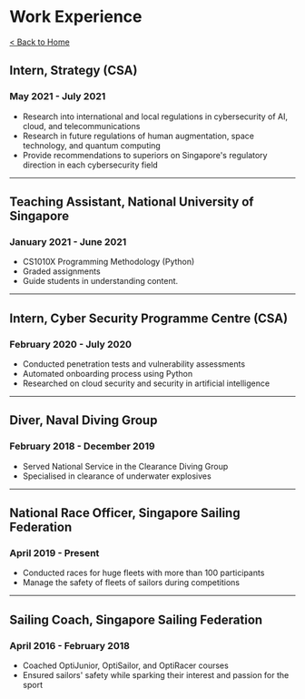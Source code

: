 # Work Experience

[< Back to Home](../README.md)

## Intern, Strategy (CSA)

### May 2021 - July 2021

* Research into international and local regulations in cybersecurity of AI, cloud, and telecommunications
* Research in future regulations of human augmentation, space technology, and quantum computing
* Provide recommendations to superiors on Singapore's regulatory direction in each cybersecurity field

---

## Teaching Assistant, National University of Singapore

### January 2021 - June 2021

* CS1010X Programming Methodology (Python)
* Graded assignments
* Guide students in understanding content.

---

## Intern, Cyber Security Programme Centre (CSA)

### February 2020 - July 2020

* Conducted penetration tests and vulnerability assessments
* Automated onboarding process using Python
* Researched on cloud security and security in artificial intelligence

---

## Diver, Naval Diving Group

### February 2018 - December 2019

* Served National Service in the Clearance Diving Group
* Specialised in clearance of underwater explosives

---

## National Race Officer, Singapore Sailing Federation

### April 2019 - Present

* Conducted races for huge fleets with more than 100 participants
* Manage the safety of fleets of sailors during competitions

---

## Sailing Coach, Singapore Sailing Federation

### April 2016 - February 2018

* Coached OptiJunior, OptiSailor, and OptiRacer courses
* Ensured sailors' safety while sparking their interest and passion for the sport
